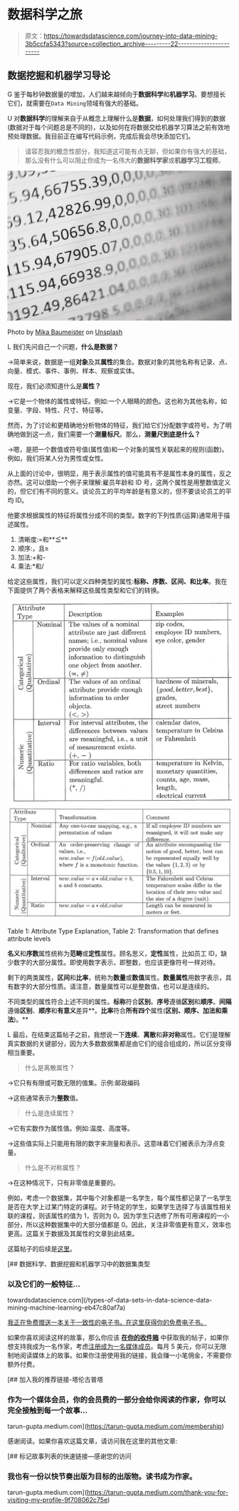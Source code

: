 # 数据科学之旅

> 原文：<https://towardsdatascience.com/journey-into-data-mining-3b5ccfa5343?source=collection_archive---------22----------------------->

## 数据挖掘和机器学习导论

G 鉴于每秒钟数据量的增加，人们越来越倾向于**数据科学**和**机器学习**。要想擅长它们，就需要在`Data Mining`领域有强大的基础。

U 对**数据科学**的理解来自于从概念上理解什么是**数据**，如何处理我们得到的数据(数据对于每个问题总是不同的)，以及如何在将数据交给机器学习算法之前有效地预处理数据。我目前正在编写代码示例，完成后我会尽快添加它们。

> 请容忍我的概念性部分，我知道这可能有点无聊，但如果你有强大的基础，那么没有什么可以阻止你成为一名伟大的**数据科学家**或**机器学习工程师**。

![](img/32de156755862f5a8ee5a06066ad0009.png)

Photo by [Mika Baumeister](https://unsplash.com/@mbaumi?utm_source=unsplash&utm_medium=referral&utm_content=creditCopyText) on [Unsplash](https://unsplash.com/search/photos/data?utm_source=unsplash&utm_medium=referral&utm_content=creditCopyText)

L 我们先问自己一个问题，**什么是数据？**

→简单来说，数据是一组**对象**及其**属性**的集合。数据对象的其他名称有记录、点、向量、模式、事件、事例、样本、观察或实体。

现在，我们必须知道什么是**属性？**

→它是一个物体的属性或特征。例如:一个人眼睛的颜色。这也称为其他名称，如变量、字段、特性、尺寸、特征等。

然而，为了讨论和更精确地分析物体的特征，我们给它们分配数字或符号。为了明确地做到这一点，我们需要一个**测量标尺**。那么，**测量尺到底是什么？**

→嗯，是把一个数值或符号值(属性值)和一个对象的属性关联起来的规则(函数)。例如，我们将某人分为男性或女性。

从上面的讨论中，很明显，用于表示属性的值可能具有不是属性本身的属性，反之亦然。这可以借助一个例子来理解:雇员年龄和 ID 号，这两个属性是用整数值定义的，但它们有不同的意义。谈论员工的平均年龄是有意义的，但不要谈论员工的平均 ID。

他要求根据属性的特征将属性分成不同的类型。数字的下列性质(运算)通常用于描述属性。

1.  清晰度:=和**≦**
2.  顺序:，且≥
3.  加法:+和-
4.  乘法:*和/

给定这些属性，我们可以定义四种类型的属性:**标称、序数、区间、**和**比率**。我在下面提供了两个表格来解释这些属性类型和它们的转换。

![](img/6a331593deea078cabee03dd60029c66.png)![](img/7ab4813f7037916769f815fef1e7899d.png)

Table 1: Attribute Type Explanation, Table 2: Transformation that defines attribute levels

**名义**和**序数**属性统称为**范畴**或**定性**属性。顾名思义，**定性**属性，比如员工 ID，缺少数字的大部分属性。即使用数字表示，即整数，也应该更像符号一样对待。

剩下的两类属性，**区间**和**比率**，统称为**数量**或**数值**属性。**数量属性**用数字表示，具有数字的大部分性质。请注意，数量属性可以是整数值，也可以是连续的。

不同类型的属性符合上述不同的属性。**标称**符合**区别**。**序号**遵循**区别**和**顺序**。**间隔**遵循**区别**、**顺序**和**有意义**差异**。**比率**符合**所有四个**属性(**区别、顺序、加法和乘法**)。**

L 最后，在结束这篇帖子之前，我想说一下**连续**、**离散**和**非对称**属性。它们是理解真实数据的关键部分，因为大多数数据集都是由它们的组合组成的，所以区分变得相当重要。

> 什么是离散属性？

→它只有有限或可数无限的值集。示例:邮政编码

→这些通常表示为**整数**值。

> 什么是连续属性？

→它有实数作为属性值。例如:温度、高度等。

→这些值实际上只能用有限的数字来测量和表示。这意味着它们被表示为浮点变量。

> 什么是不对称属性？

→在这种情况下，只有非零值是重要的。

例如，考虑一个数据集，其中每个对象都是一名学生，每个属性都记录了一名学生是否在大学上过某门特定的课程。对于特定的学生，如果学生选择了与该属性相关联的课程，则该属性的值为 1，否则为 0。因为学生只选修了所有可用课程的一小部分，所以这种数据集中的大部分值都是 0。因此，关注非零值更有意义，效率也更高。这篇关于数据及其属性的文章到此结束。

这篇帖子的后续是[这里](/types-of-data-sets-in-data-science-data-mining-machine-learning-eb47c80af7a)。

[](/types-of-data-sets-in-data-science-data-mining-machine-learning-eb47c80af7a) [## 数据科学、数据挖掘和机器学习中的数据集类型

### 以及它们的一般特征…

towardsdatascience.com](/types-of-data-sets-in-data-science-data-mining-machine-learning-eb47c80af7a) 

[我正在免费赠送一本关于一致性的电子书。在这里获得你的免费电子书。](https://colossal-hustler-1290.ck.page/c717067eb6)

如果你喜欢阅读这样的故事，那么你应该 [**在你的收件箱**](https://tarun-gupta.medium.com/subscribe) 中获取我的帖子，如果你想支持我成为一名作家，考虑[注册成为一名媒体成员](https://tarun-gupta.medium.com/membership)。每月 5 美元，你可以无限制地阅读媒体上的故事。如果你注册使用我的链接，我会赚一小笔佣金，不需要你额外付费。

[](https://tarun-gupta.medium.com/membership) [## 加入我的推荐链接-塔伦古普塔

### 作为一个媒体会员，你的会员费的一部分会给你阅读的作家，你可以完全接触到每一个故事…

tarun-gupta.medium.com](https://tarun-gupta.medium.com/membership) 

感谢阅读。如果你喜欢这篇文章，请访问我在这里的其他文章:

 [## 标记故事列表的快速链接—感谢您的访问

### 我也有一份以快节奏出版为目标的出版物。读书成为作家。

tarun-gupta.medium.com](https://tarun-gupta.medium.com/thank-you-for-visiting-my-profile-9f708062c75e)